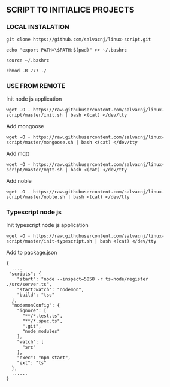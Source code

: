 ## SCRIPT TO INITIALICE PROJECTS


### LOCAL INSTALATION

```
git clone https://github.com/salvacnj/linux-script.git

echo "export PATH=\$PATH:$(pwd)" >> ~/.bashrc

source ~/.bashrc

chmod -R 777 ./

```

### USE FROM REMOTE


Init node js application


```
wget -O - https://raw.githubusercontent.com/salvacnj/linux-script/master/init.sh | bash <(cat) </dev/tty
```




Add mongoose 

```
wget -O - https://raw.githubusercontent.com/salvacnj/linux-script/master/mongoose.sh | bash <(cat) </dev/tty
```

Add mqtt 

```
wget -O - https://raw.githubusercontent.com/salvacnj/linux-script/master/mqtt.sh | bash <(cat) </dev/tty
```


Add noble 

```
wget -O - https://raw.githubusercontent.com/salvacnj/linux-script/master/noble.sh | bash <(cat) </dev/tty
```


### Typescript node js

Init typescript node js application 

```
wget -O - https://raw.githubusercontent.com/salvacnj/linux-script/master/init-typescript.sh | bash <(cat) </dev/tty
```

Add to package.json 

```
{
  ....
 "scripts": {
    "start": "node --inspect=5858 -r ts-node/register ./src/server.ts",
    "start:watch": "nodemon",
    "build": "tsc"
  },
  "nodemonConfig": {
    "ignore": [
      "**/*.test.ts",
      "**/*.spec.ts",
      ".git",
      "node_modules"
    ],
    "watch": [
      "src"
    ],
    "exec": "npm start",
    "ext": "ts"
  },
  ......
}

```
